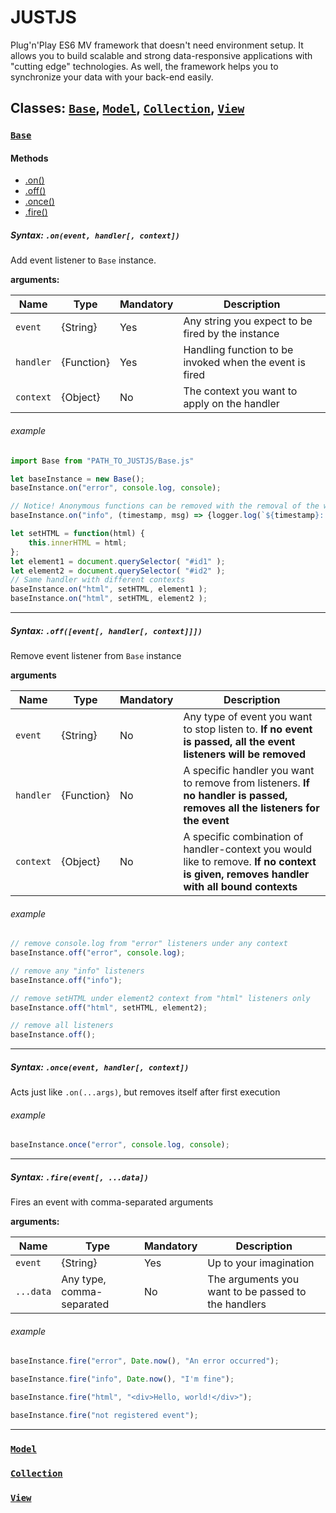 # JUSTJS
Plug'n'Play ES6 MV framework that doesn't need environment setup. It allows you to build scalable and strong data-responsive applications with "cutting edge" technologies. As well, the framework helps you to synchronize your data with your back-end easily.

## Classes: [`Base`](#Class.Base), [`Model`](#Class.Model), [`Collection`](#Class.Collection), [`View`](#Class.View)

### <a name="Class.Base">[`Base`](/JustJS/Base.js)</a>

#### Methods
* [.on()](#Base.on)
* [.off()](#Base.off)
* [.once()](#Base.once)
* [.fire()](#Base.fire)

##### <a name="Base.on">Syntax:</a> `.on(event, handler[, context])`

Add event listener to `Base` instance.

<b>arguments:</b>

| Name | Type | Mandatory | Description |
| ---  | ---  | ---  | --- |
|`event`| {String} | Yes | Any string you expect to be fired by the instance |
|`handler`| {Function} | Yes | Handling function to be invoked when the event is fired |
|`context`| {Object} | No | The context you want to apply on the handler |


###### example
```javascript
import Base from "PATH_TO_JUSTJS/Base.js"

let baseInstance = new Base();
baseInstance.on("error", console.log, console);

// Notice! Anonymous functions can be removed with the removal of the whole event only
baseInstance.on("info", (timestamp, msg) => {logger.log(`${timestamp}: ${msg}`) } );

let setHTML = function(html) {
    this.innerHTML = html;
};
let element1 = document.querySelector( "#id1" );
let element2 = document.querySelector( "#id2" );
// Same handler with different contexts
baseInstance.on("html", setHTML, element1 );
baseInstance.on("html", setHTML, element2 );
```
---
##### <a name="Base.off">Syntax:</a> `.off([event[, handler[, context]]])`

Remove event listener from `Base` instance

<b>arguments</b>

| Name | Type | Mandatory | Description |
| ---  | ---  | -------  | --- |
|`event`| {String} | No | Any type of event you want to stop listen to. **If no event is passed, all the event listeners will be removed** |
|`handler`| {Function} | No | A specific handler you want to remove from listeners. **If no handler is passed, removes all the listeners for the event** |
|`context`| {Object} | No | A specific combination of handler-context you would like to remove. **If no context is given, removes handler with all bound contexts** |

###### example
```javascript
// remove console.log from "error" listeners under any context
baseInstance.off("error", console.log);

// remove any "info" listeners
baseInstance.off("info");

// remove setHTML under element2 context from "html" listeners only
baseInstance.off("html", setHTML, element2);

// remove all listeners
baseInstance.off();
```
---

##### <a name="Base.once">Syntax:</a> `.once(event, handler[, context])`

Acts just like `.on(...args)`, but removes itself after first execution

###### example
```javascript
baseInstance.once("error", console.log, console);
```
---

##### <a name="Base.fire">Syntax:</a> `.fire(event[, ...data])`

Fires an event with comma-separated arguments

<b>arguments:</b>

| Name | Type | Mandatory | Description |
| ---  | ---  | ---  | --- |
|`event`| {String} | Yes | Up to your imagination |
|`...data`| Any type, comma-separated | No | The arguments you want to be passed to the handlers |

###### example
```javascript
baseInstance.fire("error", Date.now(), "An error occurred");

baseInstance.fire("info", Date.now(), "I'm fine");

baseInstance.fire("html", "<div>Hello, world!</div>");

baseInstance.fire("not registered event");
```
---


### <a name="Class.Model">[`Model`](/JustJS/Model.js)</a>


### <a name="Class.Collection">[`Collection`](/JustJS/Collection.js)</a>


### <a name="Class.View">[`View`](/JustJS/View.js)</a>